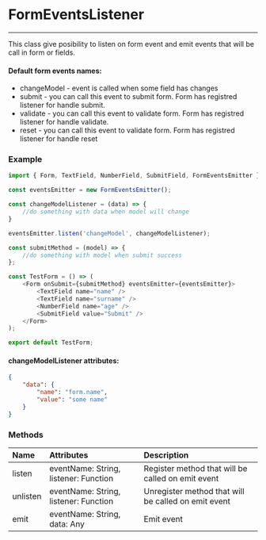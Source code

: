 # FormEventsListener

---

This class give posibility to listen on form event and emit events that will be call in form or fields.

#### Default form events names:

* changeModel - event is called when some field has changes
* submit - you can call this event to submit form. Form has registred listener for handle submit.
* validate - you can call this event to validate form. Form has registred listener for handle validate.
* reset - you can call this event to validate form. Form has registred listener for handle reset

### Example

```js
import { Form, TextField, NumberField, SubmitField, FormEventsEmitter } from 'react-components-form';

const eventsEmitter = new FormEventsEmitter();

const changeModelListener = (data) => {
    //do something with data when model will change
}

eventsEmitter.listen('changeModel', changeModelListener);

const submitMethod = (model) => {
    //do something with model when submit success
};

const TestForm = () => (
    <Form onSubmit={submitMethod} eventsEmitter={eventsEmitter}>
        <TextField name="name" />
        <TextField name="surname" />
        <NumberField name="age" />
        <SubmitField value="Submit" />
    </Form>
);

export default TestForm;
```

#### changeModelListener attributes:

```json
{
    "data": {
        "name": "form.name",
        "value": "some name"
    }
}
```

### Methods

| Name | Attributes | Description |
| :--- | :--- | :--- |
| listen | eventName: String, listener: Function | Register method that will be called on emit event |
| unlisten | eventName: String, listener: Function | Unregister method that will be called on emit event |
| emit | eventName: String, data: Any | Emit event |



